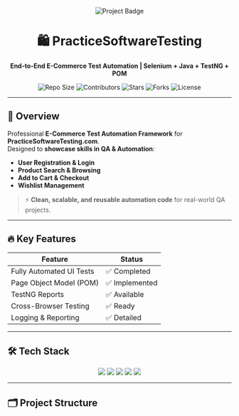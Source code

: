 <p align="center">
  <img src="https://img.shields.io/badge/PracticeSoftwareTesting-QA%20Automation-blue?style=for-the-badge&logo=selenium" alt="Project Badge"/>
</p>

<h1 align="center">🛍️ PracticeSoftwareTesting</h1>
<p align="center">
  <strong>End-to-End E-Commerce Test Automation | Selenium + Java + TestNG + POM</strong>
</p>

<p align="center">
  <img src="https://img.shields.io/github/repo-size/GThippeswamy/PracticeSoftwareTesting" alt="Repo Size"/>
  <img src="https://img.shields.io/github/contributors/GThippeswamy/PracticeSoftwareTesting" alt="Contributors"/>
  <img src="https://img.shields.io/github/stars/GThippeswamy/PracticeSoftwareTesting?style=social" alt="Stars"/>
  <img src="https://img.shields.io/github/forks/GThippeswamy/PracticeSoftwareTesting?style=social" alt="Forks"/>
  <img src="https://img.shields.io/github/license/GThippeswamy/PracticeSoftwareTesting" alt="License"/>
</p>

---

## 🌟 Overview
Professional **E-Commerce Test Automation Framework** for **PracticeSoftwareTesting.com**.  
Designed to **showcase skills in QA & Automation**:

- **User Registration & Login**  
- **Product Search & Browsing**  
- **Add to Cart & Checkout**  
- **Wishlist Management**  

> ⚡ **Clean, scalable, and reusable automation code** for real-world QA projects.

---

## 🔥 Key Features

<div align="center">

| Feature                  | Status     |
|--------------------------|------------|
| Fully Automated UI Tests | ✅ Completed |
| Page Object Model (POM)  | ✅ Implemented |
| TestNG Reports           | ✅ Available |
| Cross-Browser Testing    | ✅ Ready |
| Logging & Reporting      | ✅ Detailed |

</div>

---

## 🛠 Tech Stack
<p align="center">
  <img src="https://img.shields.io/badge/Selenium-WebDriver-blue?logo=selenium&style=for-the-badge" />
  <img src="https://img.shields.io/badge/Java-JDK-orange?logo=java&style=for-the-badge" />
  <img src="https://img.shields.io/badge/TestNG-Framework-green?style=for-the-badge" />
  <img src="https://img.shields.io/badge/POM-Design%20Pattern-yellow?style=for-the-badge" />
  <img src="https://img.shields.io/badge/Maven-Build%20Tool-red?style=for-the-badge" />
</p>

---

## 🗂 Project Structure

